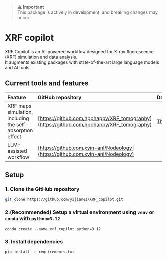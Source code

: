 > **:warning: Important**  
> This package is actively in development, and breaking changes may occur.

# XRF copilot
XRF Copilot is an AI-powered workflow designed for X-ray fluorescence (XRF) simulation and data analysis.  
It augments existing packages with state-of-the-art large language models and AI tools.

## Current tools and features

| Feature  | GitHub repository     |  Documentation | 
| :---  |     :---      |  :--- |
|  XRF maps simulation, including the self-absorption effect  | [https://github.com/hpphappy/XRF_tomography](https://github.com/hpphappy/XRF_tomography)| [Thesis](https://web.archive.org/web/20220923101648/https://arch.library.northwestern.edu/downloads/707958231) |
| LLM-assisted workflow | [https://github.com/xyin-anl/Nodeology](https://github.com/xyin-anl/Nodeology) |  |

## Setup
### 1. Clone the GitHub repository

```bash
git clone https://github.com/yijiang1/XRF_copilot.git
```
### 2.(Recommended) Setup a virtual environment using `venv` or `conda` with `python=3.12`
```
conda create --name xrf_copilot python=3.12
```

### 3. Install dependencies
```
pip install -r requirements.txt
```
